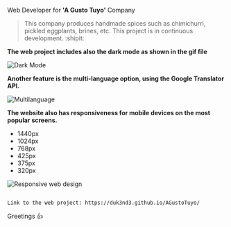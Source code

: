 Web Developer for **'A Gusto Tuyo'** Company 


> This company produces handmade spices such as chimichurri, pickled eggplants, brines, etc. This project is in continuous development. :shipit:


**The web project includes also the dark mode as shown in the gif file**


![Dark Mode](https://user-images.githubusercontent.com/87254745/133006521-44554307-e34c-4da4-b08e-1daf66e15fff.gif)


**Another feature is the multi-language option, using the Google Translator API.**


![Multilanguage](https://user-images.githubusercontent.com/87254745/133006620-5017521d-0b0a-49ac-98a1-c1ad00804d85.gif)


**The website also has responsiveness for mobile devices on the most popular screens.**

* 1440px
* 1024px
* 768px
* 425px
* 375px
* 320px


![Responsive web design](https://user-images.githubusercontent.com/87254745/133006758-46dab97d-9ece-4662-ac48-6026af607064.gif)


```

Link to the web project: https://duk3nd3.github.io/AGustoTuyo/

```

Greetings :+1:
